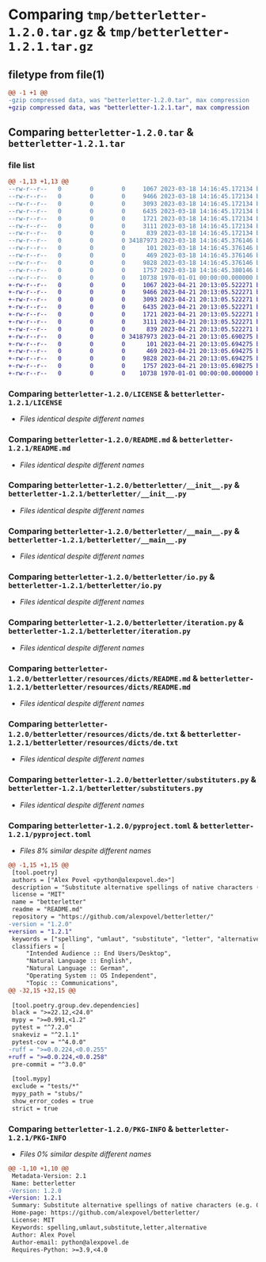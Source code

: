 # Comparing `tmp/betterletter-1.2.0.tar.gz` & `tmp/betterletter-1.2.1.tar.gz`

## filetype from file(1)

```diff
@@ -1 +1 @@
-gzip compressed data, was "betterletter-1.2.0.tar", max compression
+gzip compressed data, was "betterletter-1.2.1.tar", max compression
```

## Comparing `betterletter-1.2.0.tar` & `betterletter-1.2.1.tar`

### file list

```diff
@@ -1,13 +1,13 @@
--rw-r--r--   0        0        0     1067 2023-03-18 14:16:45.172134 betterletter-1.2.0/LICENSE
--rw-r--r--   0        0        0     9466 2023-03-18 14:16:45.172134 betterletter-1.2.0/README.md
--rw-r--r--   0        0        0     3093 2023-03-18 14:16:45.172134 betterletter-1.2.0/betterletter/__init__.py
--rw-r--r--   0        0        0     6435 2023-03-18 14:16:45.172134 betterletter-1.2.0/betterletter/__main__.py
--rw-r--r--   0        0        0     1721 2023-03-18 14:16:45.172134 betterletter-1.2.0/betterletter/io.py
--rw-r--r--   0        0        0     3111 2023-03-18 14:16:45.172134 betterletter-1.2.0/betterletter/iteration.py
--rw-r--r--   0        0        0      839 2023-03-18 14:16:45.172134 betterletter-1.2.0/betterletter/resources/dicts/README.md
--rw-r--r--   0        0        0 34187973 2023-03-18 14:16:45.376146 betterletter-1.2.0/betterletter/resources/dicts/de.txt
--rw-r--r--   0        0        0      101 2023-03-18 14:16:45.376146 betterletter-1.2.0/betterletter/resources/languages.json
--rw-r--r--   0        0        0      469 2023-03-18 14:16:45.376146 betterletter-1.2.0/betterletter/strings.py
--rw-r--r--   0        0        0     9828 2023-03-18 14:16:45.376146 betterletter-1.2.0/betterletter/substituters.py
--rw-r--r--   0        0        0     1757 2023-03-18 14:16:45.380146 betterletter-1.2.0/pyproject.toml
--rw-r--r--   0        0        0    10738 1970-01-01 00:00:00.000000 betterletter-1.2.0/PKG-INFO
+-rw-r--r--   0        0        0     1067 2023-04-21 20:13:05.522271 betterletter-1.2.1/LICENSE
+-rw-r--r--   0        0        0     9466 2023-04-21 20:13:05.522271 betterletter-1.2.1/README.md
+-rw-r--r--   0        0        0     3093 2023-04-21 20:13:05.522271 betterletter-1.2.1/betterletter/__init__.py
+-rw-r--r--   0        0        0     6435 2023-04-21 20:13:05.522271 betterletter-1.2.1/betterletter/__main__.py
+-rw-r--r--   0        0        0     1721 2023-04-21 20:13:05.522271 betterletter-1.2.1/betterletter/io.py
+-rw-r--r--   0        0        0     3111 2023-04-21 20:13:05.522271 betterletter-1.2.1/betterletter/iteration.py
+-rw-r--r--   0        0        0      839 2023-04-21 20:13:05.522271 betterletter-1.2.1/betterletter/resources/dicts/README.md
+-rw-r--r--   0        0        0 34187973 2023-04-21 20:13:05.690275 betterletter-1.2.1/betterletter/resources/dicts/de.txt
+-rw-r--r--   0        0        0      101 2023-04-21 20:13:05.694275 betterletter-1.2.1/betterletter/resources/languages.json
+-rw-r--r--   0        0        0      469 2023-04-21 20:13:05.694275 betterletter-1.2.1/betterletter/strings.py
+-rw-r--r--   0        0        0     9828 2023-04-21 20:13:05.694275 betterletter-1.2.1/betterletter/substituters.py
+-rw-r--r--   0        0        0     1757 2023-04-21 20:13:05.698275 betterletter-1.2.1/pyproject.toml
+-rw-r--r--   0        0        0    10738 1970-01-01 00:00:00.000000 betterletter-1.2.1/PKG-INFO
```

### Comparing `betterletter-1.2.0/LICENSE` & `betterletter-1.2.1/LICENSE`

 * *Files identical despite different names*

### Comparing `betterletter-1.2.0/README.md` & `betterletter-1.2.1/README.md`

 * *Files identical despite different names*

### Comparing `betterletter-1.2.0/betterletter/__init__.py` & `betterletter-1.2.1/betterletter/__init__.py`

 * *Files identical despite different names*

### Comparing `betterletter-1.2.0/betterletter/__main__.py` & `betterletter-1.2.1/betterletter/__main__.py`

 * *Files identical despite different names*

### Comparing `betterletter-1.2.0/betterletter/io.py` & `betterletter-1.2.1/betterletter/io.py`

 * *Files identical despite different names*

### Comparing `betterletter-1.2.0/betterletter/iteration.py` & `betterletter-1.2.1/betterletter/iteration.py`

 * *Files identical despite different names*

### Comparing `betterletter-1.2.0/betterletter/resources/dicts/README.md` & `betterletter-1.2.1/betterletter/resources/dicts/README.md`

 * *Files identical despite different names*

### Comparing `betterletter-1.2.0/betterletter/resources/dicts/de.txt` & `betterletter-1.2.1/betterletter/resources/dicts/de.txt`

 * *Files identical despite different names*

### Comparing `betterletter-1.2.0/betterletter/substituters.py` & `betterletter-1.2.1/betterletter/substituters.py`

 * *Files identical despite different names*

### Comparing `betterletter-1.2.0/pyproject.toml` & `betterletter-1.2.1/pyproject.toml`

 * *Files 8% similar despite different names*

```diff
@@ -1,15 +1,15 @@
 [tool.poetry]
 authors = ["Alex Povel <python@alexpovel.de>"]
 description = "Substitute alternative spellings of native characters (e.g. German umlauts [ae, oe, ue] etc. [ss]) with their correct versions (ä, ö, ü, ß)."
 license = "MIT"
 name = "betterletter"
 readme = "README.md"
 repository = "https://github.com/alexpovel/betterletter/"
-version = "1.2.0"
+version = "1.2.1"
 keywords = ["spelling", "umlaut", "substitute", "letter", "alternative"]
 classifiers = [
     "Intended Audience :: End Users/Desktop",
     "Natural Language :: English",
     "Natural Language :: German",
     "Operating System :: OS Independent",
     "Topic :: Communications",
@@ -32,15 +32,15 @@
 
 [tool.poetry.group.dev.dependencies]
 black = ">=22.12,<24.0"
 mypy = ">=0.991,<1.2"
 pytest = "^7.2.0"
 snakeviz = "^2.1.1"
 pytest-cov = "^4.0.0"
-ruff = ">=0.0.224,<0.0.255"
+ruff = ">=0.0.224,<0.0.258"
 pre-commit = "^3.0.0"
 
 [tool.mypy]
 exclude = "tests/*"
 mypy_path = "stubs/"
 show_error_codes = true
 strict = true
```

### Comparing `betterletter-1.2.0/PKG-INFO` & `betterletter-1.2.1/PKG-INFO`

 * *Files 0% similar despite different names*

```diff
@@ -1,10 +1,10 @@
 Metadata-Version: 2.1
 Name: betterletter
-Version: 1.2.0
+Version: 1.2.1
 Summary: Substitute alternative spellings of native characters (e.g. German umlauts [ae, oe, ue] etc. [ss]) with their correct versions (ä, ö, ü, ß).
 Home-page: https://github.com/alexpovel/betterletter/
 License: MIT
 Keywords: spelling,umlaut,substitute,letter,alternative
 Author: Alex Povel
 Author-email: python@alexpovel.de
 Requires-Python: >=3.9,<4.0
```


